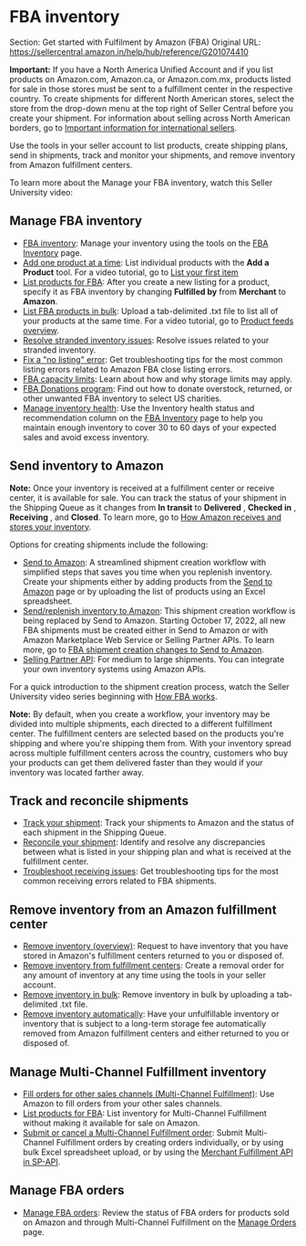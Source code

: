 # FBA inventory

Section: Get started with Fulfilment by Amazon (FBA)
Original URL: https://sellercentral.amazon.in/help/hub/reference/G201074410

**Important:** If you have a North America Unified Account and if you list
products on Amazon.com, Amazon.ca, or Amazon.com.mx, products listed for sale
in those stores must be sent to a fulfillment center in the respective
country. To create shipments for different North American stores, select the
store from the drop-down menu at the top right of Seller Central before you
create your shipment. For information about selling across North American
borders, go to [Important information for international
sellers](/gp/help/200404870).

Use the tools in your seller account to list products, create shipping plans,
send in shipments, track and monitor your shipments, and remove inventory from
Amazon fulfillment centers.

To learn more about the Manage your FBA inventory, watch this Seller
University video:

## Manage FBA inventory

  * [FBA inventory](help/hub/reference/GTMXYZN64UJL7TT6): Manage your inventory using the tools on the [FBA Inventory](/inventoryplanning/manageinventoryhealth) page.
  * [Add one product at a time](/gp/help/200220550): List individual products with the **Add a Product** tool. For a video tutorial, go to [List your first item](/gp/help/201218360)
  * [List products for FBA](/gp/help/200141220): After you create a new listing for a product, specify it as FBA inventory by changing **Fulfilled by** from **Merchant** to **Amazon**.
  * [List FBA products in bulk](/gp/help/200327780): Upload a tab-delimited .txt file to list all of your products at the same time. For a video tutorial, go to [Product feeds overview](/gp/help/G200986880).
  * [Resolve stranded inventory issues](/gp/help/GEYJTVJPWRYUTADQ): Resolve issues related to your stranded inventory.
  * [Fix a "no listing" error](/gp/help/G200252930): Get troubleshooting tips for the most common listing errors related to Amazon FBA close listing errors.
  * [FBA capacity limits](/gp/help/GAFNWEYTJUV2GBFC): Learn about how and why storage limits may apply.
  * [FBA Donations program](/gp/help/GVCFMKLPUTBXE7L5): Find out how to donate overstock, returned, or other unwanted FBA inventory to select US charities. 
  * [Manage inventory health](/gp/help/GTMXYZN64UJL7TT6): Use the Inventory health status and recommendation column on the [FBA Inventory](/inventoryplanning/manageinventoryhealth) page to help you maintain enough inventory to cover 30 to 60 days of your expected sales and avoid excess inventory. 

## Send inventory to Amazon

**Note:** Once your inventory is received at a fulfillment center or receive
center, it is available for sale. You can track the status of your shipment in
the Shipping Queue as it changes from **In transit** to **Delivered** ,
**Checked in** , **Receiving** , and **Closed**. To learn more, go to [How
Amazon receives and stores your inventory](/gp/help/G201081250).

Options for creating shipments include the following:

  * [Send to Amazon](/gp/help/G6925SDD66GDLXJW): A streamlined shipment creation workflow with simplified steps that saves you time when you replenish inventory. Create your shipments either by adding products from the [Send to Amazon](/fba/sendtoamazon/confirm_content_step) page or by uploading the list of products using an Excel spreadsheet.
  * [Send/replenish inventory to Amazon](/gp/help/201021820): This shipment creation workflow is being replaced by Send to Amazon. Starting October 17, 2022, all new FBA shipments must be created either in Send to Amazon or with Amazon Marketplace Web Service or Selling Partner APIs. To learn more, go to [FBA shipment creation changes to Send to Amazon](/gp/help/GF3FZUPP7UZ34AZY).
  * [Selling Partner API](https://developer.amazonservices.com/gp/mws/docs.html/): For medium to large shipments. You can integrate your own inventory systems using Amazon APIs.

For a quick introduction to the shipment creation process, watch the Seller
University video series beginning with [How FBA
works](/learn/courses?courseId=8&moduleId=38).

**Note:** By default, when you create a workflow, your inventory may be
divided into multiple shipments, each directed to a different fulfillment
center. The fulfillment centers are selected based on the products you're
shipping and where you're shipping them from. With your inventory spread
across multiple fulfillment centers across the country, customers who buy your
products can get them delivered faster than they would if your inventory was
located farther away.

## Track and reconcile shipments

  * [Track your shipment](/gp/help/201022330): Track your shipments to Amazon and the status of each shipment in the Shipping Queue.
  * [Reconcile your shipment](/gp/help/201214140): Identify and resolve any discrepancies between what is listed in your shipping plan and what is received at the fulfillment center.
  * [Troubleshoot receiving issues](/gp/help/200795880): Get troubleshooting tips for the most common receiving errors related to FBA shipments.

## Remove inventory from an Amazon fulfillment center

  * [Remove inventory (overview)](/gp/help/200280650): Request to have inventory that you have stored in Amazon's fulfillment centers returned to you or disposed of.
  * [Remove inventory from fulfillment centers](/gp/help/201436560): Create a removal order for any amount of inventory at any time using the tools in your seller account.
  * [Remove inventory in bulk](/gp/help/200721270): Remove inventory in bulk by uploading a tab-delimited .txt file.
  * [Remove inventory automatically](/gp/help/200678710): Have your unfulfillable inventory or inventory that is subject to a long-term storage fee automatically removed from Amazon fulfillment centers and either returned to you or disposed of.

## Manage Multi-Channel Fulfillment inventory

  * [Fill orders for other sales channels (Multi-Channel Fulfillment)](/gp/help/200332450): Use Amazon to fill orders from your other sales channels.
  * [List products for FBA](/gp/help/200141220): List inventory for Multi-Channel Fulfillment without making it available for sale on Amazon. 
  * [Submit or cancel a Multi-Channel Fulfillment order](/mcf): Submit Multi-Channel Fulfillment orders by creating orders individually, or by using bulk Excel spreadsheet upload, or by using the [Merchant Fulfillment API in SP-API](https://developer-docs.amazon.com/sp-api/docs/merchant-fulfillment-api-v0-reference).

## Manage FBA orders

  * [Manage FBA orders](/gp/help/200141600): Review the status of FBA orders for products sold on Amazon and through Multi-Channel Fulfillment on the [Manage Orders](/gp/orders-v2/list) page.

